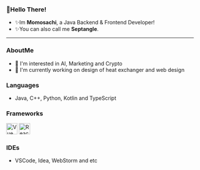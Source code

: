 <!--
![septangle's github stats](https://github-readme-stats.vercel.app/api?username=septang1e&show_icons=true)
**Septang1e/Septang1e** is a ✨ _special_ ✨ repository because its `README.md` (this file) appears on your GitHub profile.



Here are some ideas to get you started:

- 🔭 I’m currently working on ...
- 🌱 I’m currently learning ...
- 👯 I’m looking to collaborate on ...
- 🤔 I’m looking for help with ...
- 💬 Ask me about ...
- 📫 How to reach me: ...
- 😄 Pronouns: ...
- ⚡ Fun fact: ...
-->
<p align="center"><b><h3>👋Hello There!</b></h3></p>

- ✨Im __Momosachi__, a Java Backend & Frontend Developer!
- ✨You can also call me __Septangle__.
---
### AboutMe
* 👀 I'm interested in AI, Marketing and Crypto
* 🔭 I'm currently working on design of heat exchanger and web design
### Languages
- Java, C++, Python, Kotlin and TypeScript
### Frameworks
<img width="30" src="https://vuejs.org/images/logo.png" alt="Vue Logo"> <img width="30" src="https://github.com/reactjs/server-components-demo/blob/main/public/logo.svg" alt="React Logo">

### IDEs
- VSCode, Idea, WebStorm and etc

<!--![septangle's github stats](https://github-readme-stats.vercel.app/api?username=septang1e&show_icons=true)-->
